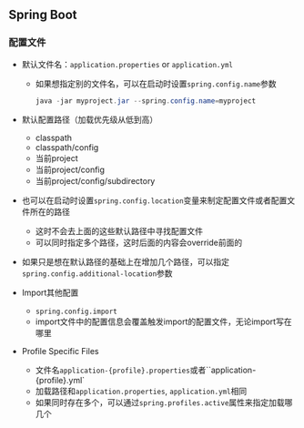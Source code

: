 ## Spring Boot

### 配置文件

- 默认文件名：`application.properties` or `application.yml`

  - 如果想指定别的文件名，可以在启动时设置`spring.config.name`参数

    ```java
    java -jar myproject.jar --spring.config.name=myproject
    ```

    

- 默认配置路径（加载优先级从低到高）

  - classpath
  - classpath/config
  - 当前project
  - 当前project/config
  - 当前project/config/subdirectory

- 也可以在启动时设置`spring.config.location`变量来制定配置文件或者配置文件所在的路径

  - 这时不会去上面的这些默认路径中寻找配置文件
  - 可以同时指定多个路径，这时后面的内容会override前面的

- 如果只是想在默认路径的基础上在增加几个路径，可以指定`spring.config.additional-location`参数

- Import其他配置

  - `spring.config.import`
  - import文件中的配置信息会覆盖触发import的配置文件，无论import写在哪里

- Profile Specific Files

  - 文件名`application-{profile}.properties`或者``application-{profile}.yml`
  - 加载路径和`application.properties`, `application.yml`相同
  - 如果同时存在多个，可以通过`spring.profiles.active`属性来指定加载哪几个
